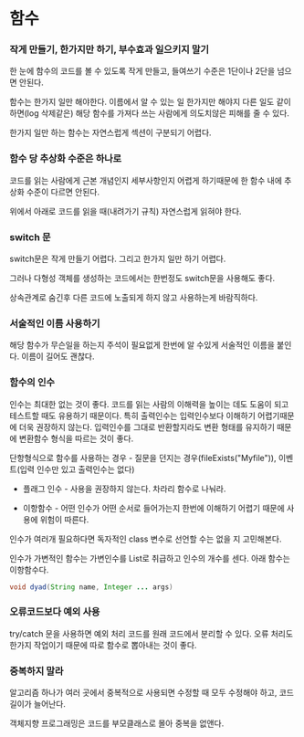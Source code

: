 # 함수

### 작게 만들기, 한가지만 하기, 부수효과 일으키지 말기


한 눈에 함수의 코드를 볼 수 있도록 작게 만들고, 들여쓰기 수준은 1단이나 2단을 넘으면 안된다. 

함수는 한가지 일만 해야한다. 이름에서 알 수 있는 일 한가지만 해야지 다른 일도 같이 하면(log 삭제같은) 해당 함수를 가져다 쓰는 사람에게 의도치않은 피해를 줄 수 있다.

한가지 일만 하는 함수는 자연스럽게 섹션이 구분되기 어렵다.

### 함수 당 추상화 수준은 하나로


코드를 읽는 사람에게 근본 개념인지 세부사항인지 어렵게 하기때문에 한 함수 내에 추상화 수준이 다르면 안된다.

위에서 아래로 코드를 읽을 때(내려가기 규칙) 자연스럽게 읽혀야 한다.

### switch 문


switch문은 작게 만들기 어렵다. 그리고 한가지 일만 하기 어렵다.

그러나 다형성 객체를 생성하는 코드에서는 한번정도 switch문을 사용해도 좋다.

상속관계로 숨긴후 다른 코드에 노출되게 하지 않고 사용하는게 바람직하다.

### 서술적인 이름 사용하기


해당 함수가 무슨일을 하는지 주석이 필요없게 한번에 알 수있게 서술적인 이름을 붙인다. 이름이 길어도 괜찮다.

### 함수의 인수


인수는 최대한 없는 것이 좋다. 코드를 읽는 사람의 이해력을 높이는 데도 도움이 되고 테스트할 때도 유용하기 때문이다. 특히 출력인수는 입력인수보다 이해하기 어렵기때문에 더욱 권장하지 않는다. 입력인수를 그대로 반환할지라도 변환 형태를 유지하기 때문에 변환함수 형식을 따르는 것이 좋다.

단항형식으로 함수를 사용하는 경우 - 질문을 던지는 경우(fileExists("Myfile")), 이벤트(입력 인수만 있고 출력인수는 없다)

- 플래그 인수 - 사용을 권장하지 않는다. 차라리 함수로 나눠라.

- 이항함수 - 어떤 인수가 어떤 순서로 들어가는지 한번에 이해하기 어렵기 때문에 사용에 위험이 따른다. 

인수가 여러개 필요하다면 독자적인 class 변수로 선언할 수는 없을 지 고민해본다.

인수가 가변적인 함수는 가변인수를 List로 취급하고 인수의 개수를 센다. 아래 함수는 이항함수다.

```java
void dyad(String name, Integer ... args)
```

### 오류코드보다 예외 사용


try/catch 문을 사용하면 예외 처리 코드를 원래 코드에서 분리할 수 있다. 오류 처리도 한가지 작업이기 때문에 따로 함수로 뽑아내는 것이 좋다.

### 중복하지 말라

알고리즘 하나가 여러 곳에서 중복적으로 사용되면 수정할 때 모두 수정해야 하고, 코드 길이가 늘어난다.

객체지향 프로그래밍은 코드를 부모클래스로 몰아 중복을 없앤다.
